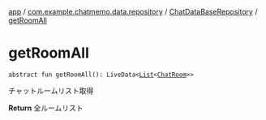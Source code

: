 [app](../../index.md) / [com.example.chatmemo.data.repository](../index.md) / [ChatDataBaseRepository](index.md) / [getRoomAll](./get-room-all.md)

# getRoomAll

`abstract fun getRoomAll(): LiveData<`[`List`](https://kotlinlang.org/api/latest/jvm/stdlib/kotlin.collections/-list/index.html)`<`[`ChatRoom`](../../com.example.chatmemo.domain.model.entity/-chat-room/index.md)`>>`

チャットルームリスト取得

**Return**
全ルームリスト

